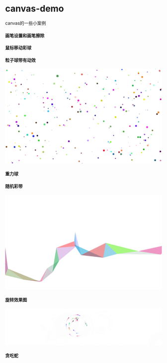 # canvas-demo
canvas的一些小案例

#### 画笔设置和画笔擦除

#### 鼠标移动彩球

#### 粒子球带有动效

![image-20200115090950439](assets/image-20200115090950439.png)

#### 重力球

#### 随机彩带

![image-20200115091454877](assets/image-20200115091454877.png)



#### 旋转效果图

![image-20200115091613692](assets/image-20200115091613692.png)

#### 贪吃蛇

